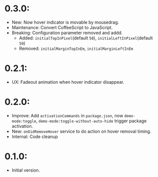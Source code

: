 # 0.3.0:
- New: Now hover indicator is movable by mousedrag.
- Maintenance: Convert CoffeeScript to JavaScript.
- Breaking: Configuration parameter removed and addd.
  - Added: `initialTopInPixel`(default `50`), `initialLeftInPixel`(default `50`)
  - Removed: `initialMarginTopInEm`, `initialMarginLeftInEm`
  
# 0.2.1:
- UX: Fadeout animation when hover indicator disappear.

# 0.2.0:
- Improve: Add `activationCommands` in `package.json`, now `demo-mode:toggle`, `demo-mode:toggle-without-auto-hide` trigger package activation.
- New: `onDidRemoveHover` service to do action on hover removal timing.
- Internal: Code cleanup

# 0.1.0:
- Initial version.
